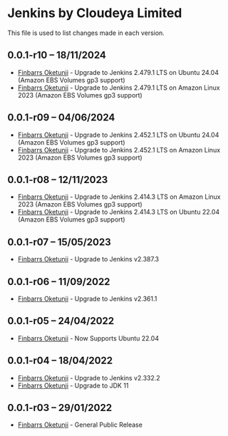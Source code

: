 Jenkins by Cloudeya Limited
===========================

This file is used to list changes made in each version.

0.0.1-r10 – 18/11/2024
-----
- [Finbarrs Oketunji](https://finbarrs.eu) - Upgrade to Jenkins 2.479.1 LTS on Ubuntu 24.04 (Amazon EBS Volumes gp3 support)
- [Finbarrs Oketunji](https://finbarrs.eu) - Upgrade to Jenkins 2.479.1 LTS on Amazon Linux 2023 (Amazon EBS Volumes gp3 support)

0.0.1-r09 – 04/06/2024
-----
- [Finbarrs Oketunji](https://finbarrs.eu) - Upgrade to Jenkins 2.452.1 LTS on Ubuntu 24.04 (Amazon EBS Volumes gp3 support)
- [Finbarrs Oketunji](https://finbarrs.eu) - Upgrade to Jenkins 2.452.1 LTS on Amazon Linux 2023 (Amazon EBS Volumes gp3 support)

0.0.1-r08 – 12/11/2023
-----
- [Finbarrs Oketunji](https://finbarrs.eu) - Upgrade to Jenkins 2.414.3 LTS on Amazon Linux 2023 (Amazon EBS Volumes gp3 support)
- [Finbarrs Oketunji](https://finbarrs.eu) - Upgrade to Jenkins 2.414.3 LTS on Ubuntu 22.04 (Amazon EBS Volumes gp3 support)

0.0.1-r07 – 15/05/2023
-----
- [Finbarrs Oketunji](https://finbarrs.eu) - Upgrade to Jenkins v2.387.3

0.0.1-r06 – 11/09/2022
-----
- [Finbarrs Oketunji](https://finbarrs.eu) - Upgrade to Jenkins v2.361.1

0.0.1-r05 – 24/04/2022
-----
- [Finbarrs Oketunji](https://finbarrs.eu) - Now Supports Ubuntu 22.04

0.0.1-r04 – 18/04/2022
-----
- [Finbarrs Oketunji](https://finbarrs.eu) - Upgrade to Jenkins v2.332.2
- [Finbarrs Oketunji](https://finbarrs.eu) - Upgrade to JDK 11

0.0.1-r03 – 29/01/2022
-----
- [Finbarrs Oketunji](https://finbarrs.eu) - General Public Release